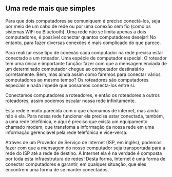 ## Uma rede mais que simples

Para que dois computadores se comuniquem é preciso conectá-los, seja por meio de um cabo de rede ou por uma conexão sem fio (como os sistemas WiFi ou Bluetooth). Uma rede não se limita apenas a dois computadores, é possível conectar quantos computadores desejar! No entanto, para fazer diversas conexões é mais complicado do que parece.

Para realizar esse tipo de conexão cada computador na rede precisa estar conectado a um roteador. Uma espécie de computador especial. O roteador tem uma única e importante função: fazer com que a mensagem enviada de um determinado computador chegue ao computador destinatário corretamente. Bem, mas ainda assim como faremos para conectar vários computadores ao mesmo tempo? Os roteadores são computadores especiais e nada impede que possamos conecta-los entre si.

Conectamos computadores a roteadores, e então os roteadores a outros roteadores, assim podemos escalar nossa rede infinitamente.

Esta rede é muito parecida com o que chamamos de internet, mas ainda não é ela. Para nossa rede funcionar ela precisa estar conectada, também, a uma rede telefônica, e aqui é preciso que exista um equipamento chamado modem, que transfoma a informação da nossa rede em uma informação gerenciável pela rede telefônica e vice-versa.

Atráves de um Provedor de Serviço de Internet (ISP, em inglês), podemos fazer com que a mensagem do nosso computador seja transportada para a rede do ISP até a rede de destino. A Internet ela é na verdade é composta por toda esta infraestrutura de redes! Desta forma, Internet é uma forma de conectar computadores e garantir, em qualquer situação, que eles encontrem uma forma de se manter conectados.